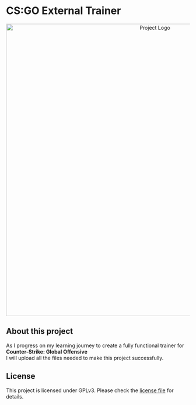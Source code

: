 # CS:GO External Trainer
<p align="center">
  <img alt="Project Logo" src="https://imgur.com/JhT6DFl.png" width="800">
</p>

## About this project
As I progress on my learning journey to create a fully functional trainer for <b>Counter-Strike: Global Offensive</b>
<br>
I will upload all the files needed to make this project successfully.

## License
This project is licensed under GPLv3. Please check the [license file](LICENSE) for details.
